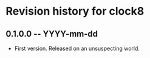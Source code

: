 # Revision history for clock8

## 0.1.0.0 -- YYYY-mm-dd

* First version. Released on an unsuspecting world.
